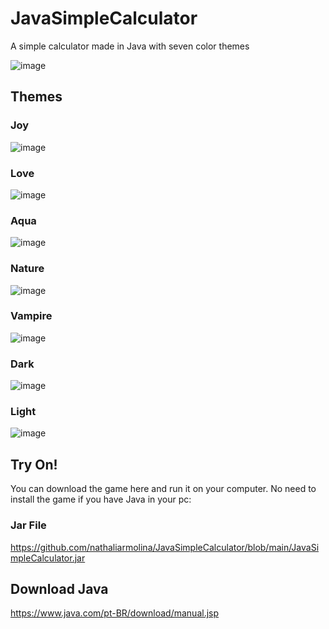 # JavaSimpleCalculator
A simple calculator made in Java with seven color themes <br>

![image](https://github.com/user-attachments/assets/e4e8b91d-2a40-4e40-9692-3f974fefe672)
<br>

## Themes
### Joy
![image](https://github.com/user-attachments/assets/f398bee9-88bb-459e-a9a0-da1348b80c55)

### Love
![image](https://github.com/user-attachments/assets/a4dd42a8-ee91-495c-9253-0dc2c77ae5bd)

### Aqua
![image](https://github.com/user-attachments/assets/83996688-2d7e-473b-8dff-4ff1bf1f1c3a)

### Nature
![image](https://github.com/user-attachments/assets/7a0af7f4-dc70-4acf-92e3-b492a025b949)

### Vampire
![image](https://github.com/user-attachments/assets/413a4536-35c6-4b94-a21b-f1bcc742624c)

### Dark
![image](https://github.com/user-attachments/assets/d1915373-d078-4e1a-a510-d83c9d6262f0)

### Light
![image](https://github.com/user-attachments/assets/240305c6-c415-49e3-a66b-6050974aa3af)

## Try On!

You can download the game here and run it on your computer. No need to install the game if you have Java in your pc:

### Jar File

https://github.com/nathaliarmolina/JavaSimpleCalculator/blob/main/JavaSimpleCalculator.jar

## Download Java
https://www.java.com/pt-BR/download/manual.jsp












